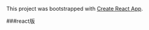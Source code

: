 This project was bootstrapped with [Create React App](https://github.com/facebook/create-react-app).

###react版